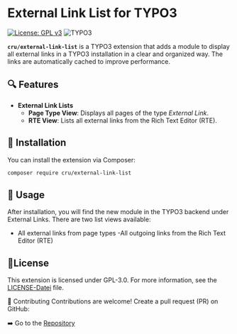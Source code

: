 # External Link List for TYPO3
[![License: GPL v3](https://img.shields.io/badge/License-GPLv3-blue.svg)](https://www.gnu.org/licenses/gpl-3.0)
![TYPO3](https://typo3-badges.dev/badge/typo3/shields.svg)

**`cru/external-link-list`** is a TYPO3 extension that adds a module to display all external links in a TYPO3 installation in a clear and organized way. The links are automatically cached to improve performance.

## 🔍 Features

- **External Link Lists**  
  - **Page Type View**: Displays all pages of the type *External Link*.  
  - **RTE View**: Lists all external links from the Rich Text Editor (RTE).

## 💾 Installation

You can install the extension via Composer:

```bash
composer require cru/external-link-list
```

## 🚀 Usage
After installation, you will find the new module in the TYPO3 backend under External Links. There are two list views available:

- All external links from page types
 -All outgoing links from the Rich Text Editor (RTE)

## 📄License
This extension is licensed under GPL-3.0. For more information, see the [LICENSE-Datei](LICENSE) file.

🤝 Contributing
Contributions are welcome! Create a pull request (PR) on GitHub:

➡️ Go to the [Repository](https://github.com/Rathch/external-link-list/tree/main)
